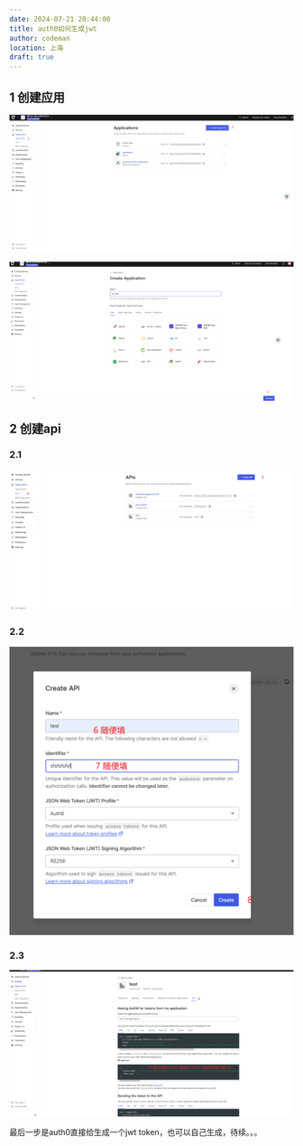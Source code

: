 ```yaml
---
date: 2024-07-21 20:44:00
title: auth0如何生成jwt
author: codeman
location: 上海
draft: true
---
```

## 1 创建应用
![](./assets/auth0创建jwt-1721742205776.png)


![](./assets/auth0创建jwt-1721742232761.png)


## 2 创建api

### 2.1
![](./assets/auth0创建jwt-1721742951218.png)


### 2.2
![](./assets/auth0创建jwt-1721743017536.png)

### 2.3
![](./assets/auth0创建jwt-1721743069653.png)


最后一步是auth0直接给生成一个jwt token，也可以自己生成，待续。。。